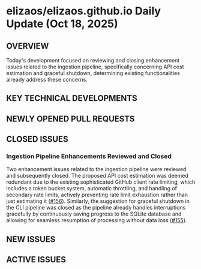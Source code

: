 # elizaos/elizaos.github.io Daily Update (Oct 18, 2025)
## OVERVIEW 
Today's development focused on reviewing and closing enhancement issues related to the ingestion pipeline, specifically concerning API cost estimation and graceful shutdown, determining existing functionalities already address these concerns.

## KEY TECHNICAL DEVELOPMENTS

## NEWLY OPENED PULL REQUESTS

## CLOSED ISSUES
### Ingestion Pipeline Enhancements Reviewed and Closed
Two enhancement issues related to the ingestion pipeline were reviewed and subsequently closed. The proposed API cost estimation was deemed redundant due to the existing sophisticated GitHub client rate limiting, which includes a token bucket system, automatic throttling, and handling of secondary rate limits, actively preventing rate limit exhaustion rather than just estimating it ([#156](https://github.com/elizaos/elizaos.github.io/issues/156)). Similarly, the suggestion for graceful shutdown in the CLI pipeline was closed as the pipeline already handles interruptions gracefully by continuously saving progress to the SQLite database and allowing for seamless resumption of processing without data loss ([#155](https://github.com/elizaos/elizaos.github.io/issues/155)).

## NEW ISSUES

## ACTIVE ISSUES